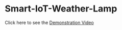 # Smart-IoT-Weather-Lamp
Click here to see the <a href="https://universitytasmania-my.sharepoint.com/:v:/r/personal/zubaira_utas_edu_au/Documents/Notes/Masters%20Courses/KIT717%20Internet%20of%20Things%20and%20Web%20Applications/Assignment%202/Demonstration%20Video.mp4?csf=1&web=1&e=K6GqI3&nav=eyJyZWZlcnJhbEluZm8iOnsicmVmZXJyYWxBcHAiOiJTdHJlYW1XZWJBcHAiLCJyZWZlcnJhbFZpZXciOiJTaGFyZURpYWxvZy1MaW5rIiwicmVmZXJyYWxBcHBQbGF0Zm9ybSI6IldlYiIsInJlZmVycmFsTW9kZSI6InZpZXcifX0%3D">Demonstration Video</a>
